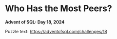 # Who Has the Most Peers?

**Advent of SQL: Day 18, 2024**

Puzzle text: <https://adventofsql.com/challenges/18>
